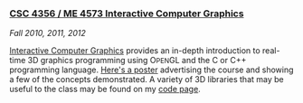 ### [CSC 4356 / ME 4573 Interactive Computer Graphics][csc4356]

*Fall 2010, 2011, 2012*

[Interactive Computer Graphics][csc4356] provides an in-depth introduction to real-time 3D graphics programming using O<small>PEN</small>GL and the C or C++ programming language. [Here's a poster][poster] advertising the course and showing a few of the concepts demonstrated. A variety of 3D libraries that may be useful to the class may be found on my [code page][code].

[csc4356]: csc4356/index.html
[poster]:  pdfs/ICG-2010.pdf
[code]:    code.html
